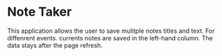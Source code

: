 # Note Taker 

This application allows the user to save mulitple notes titles and text. For diffenrent events. currents notes are saved in the left-hand column. The data stays after the page refresh.


